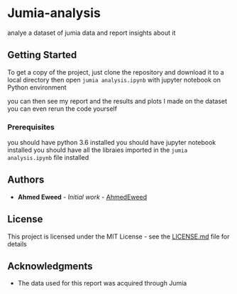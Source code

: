 # Jumia-analysis

analye a dataset of jumia data and report insights about it

## Getting Started

To get a copy of the project, just clone the repository and download it to a local directory
then open `jumia analysis.ipynb` with jupyter notebook on Python environment

you can then see my report
and the results and plots I made on the dataset
you can even rerun the code yourself

### Prerequisites

you should have python 3.6 installed
you should have jupyter notebook installed
you should have all the libraies imported in the `jumia analysis.ipynb` file installed


## Authors

* **Ahmed Eweed** - *Initial work* - [AhmedEweed](https://github.com/AhmedEweed)

## License

This project is licensed under the MIT License - see the [LICENSE.md](LICENSE.md) file for details

## Acknowledgments

* The data used for this report was acquired through Jumia

